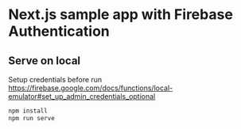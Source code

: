 # Next.js sample app with Firebase Authentication

## Serve on local

Setup credentials before run
https://firebase.google.com/docs/functions/local-emulator#set_up_admin_credentials_optional

```bash
npm install
npm run serve
```
